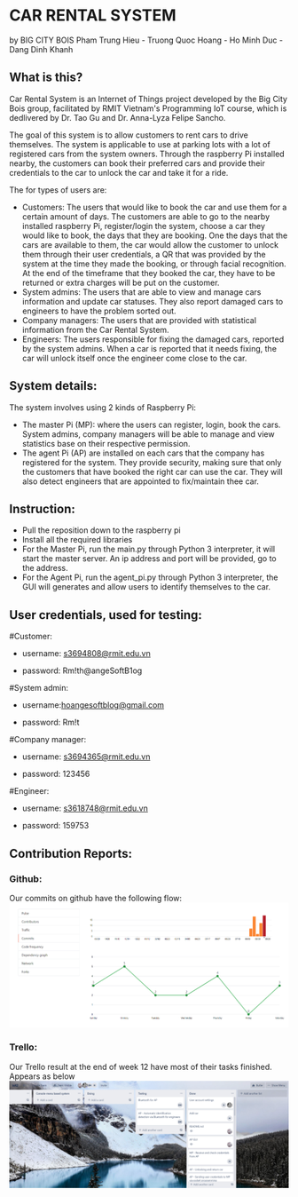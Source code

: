 # CAR RENTAL SYSTEM
by BIG CITY BOIS
Pham Trung Hieu - Truong Quoc Hoang - Ho Minh Duc - Dang Dinh Khanh

## What is this?

Car Rental System is an Internet of Things project developed by the Big City Bois group, facilitated by RMIT Vietnam's Programming IoT course, which is dedlivered by Dr. Tao Gu and Dr. Anna-Lyza Felipe Sancho.

The goal of this system is to allow customers to rent cars to drive themselves. The system is applicable to use at parking lots with a lot of registered cars from the system owners. Through the raspberry Pi installed nearby, the customers can book their preferred cars and provide their credentials to the car to unlock the car and take it for a ride.

The for types of users are:
- Customers: The users that would like to book the car and use them for a certain amount of days. The customers are able to go to the nearby installed raspberry Pi, register/login the system, choose a car they would like to book, the days that they are booking. One the days that the cars are available to them, the car would allow the customer to unlock them through their user credentials, a QR that was provided by the system at the time they made the booking, or through facial recognition. At the end of the timeframe that they booked the car, they have to be returned or extra charges will be put on the customer.
- System admins: The users that are able to view and manage cars information and update car statuses. They also report damaged cars to engineers to have the problem sorted out.
- Company managers: The users that are provided with statistical information from the Car Rental System.
- Engineers: The users responsible for fixing the damaged cars, reported by the system admins. When a car is reported that it needs fixing, the car will unlock itself once the engineer come close to the car.

## System details:
The system involves using 2 kinds of Raspberry Pi:
- The master Pi (MP): where the users can register, login, book the cars. System admins, company managers will be able to manage and view statistics base on their respective permission. 
- The agent Pi (AP) are installed on each cars that the company has registered for the system. They provide security, making sure that only the customers that have booked the right car can use the car. They will also detect engineers that are appointed to fix/maintain thee car.





## Instruction:
- Pull the reposition down to the raspberry pi
- Install all the required libraries
- For the Master Pi, run the main.py through Python 3 interpreter, it will start the master server. An ip address and port will be provided, go to the address.
- For the Agent Pi, run the agent_pi.py through Python 3 interpreter, the GUI will generates and allow users to identify themselves to the car.

## User credentials, used for testing:

#Customer:

- username: s3694808@rmit.edu.vn

- password: Rm!th@angeSoftB1og

#System admin:

- username:hoangesoftblog@gmail.com

- password: Rm!t

#Company manager:

- username: s3694365@rmit.edu.vn

- password: 123456

#Engineer:

- username: s3618748@rmit.edu.vn

- password: 159753



## Contribution Reports:
### Github:
Our commits on github have the following flow:
![Github](/images/Github.png)



### Trello:
Our Trello result at the end of week 12 have most of their tasks finished. Appears as below
![Trello](/images/Trello.png)















